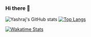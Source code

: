 ### Hi there 👋
![Yashraj's GitHub stats](https://github-readme-stats.vercel.app/api?username=yashraj2003e&show_icons=true&theme=great-gatsby&border_color=008080) 
[![Top Langs](https://github-readme-stats.vercel.app/api/top-langs/?username=yashraj2003e&theme=great-gatsby&border_color=008080)](https://github.com/yashraj2003e/github-readme-stats)


[![Wakatime Stats](https://github-readme-stats.vercel.app/api/wakatime?username=yashraj2003e&theme=great-gatsby&layout=compact&border_color=008080)](https://github.com/yashraj2003e/github-readme-stats)


